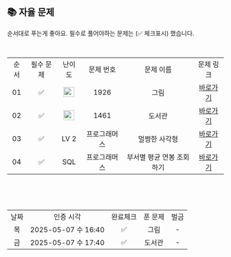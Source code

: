 
## 📚 자율 문제

순서대로 푸는게 좋아요.
필수로 풀어야하는 문제는 (✅ 체크표시) 했습니다.

<br/>
<table>
  <tr>
    <td align="center">순서</td>
    <td align="center">필수 문제</td>
    <td align="center">난이도</td>
    <td align="center">문제 번호</td>
    <td align="center">문제 이름</td>
    <td align="center">문제 링크</td>
  </tr>
  <tr>
    <td align="center">01</td>
    <td align="center">✅</td>
    <td align="center"><img height="23px" width="25px" src="https://d2gd6pc034wcta.cloudfront.net/tier/10.svg"></td>
    <td align="center">1926</td>
    <td align="center">그림</td>
    <td align="center"><a href="https://www.acmicpc.net/problem/1926">바로가기</a></td>
  </tr>
  <tr>
    <td align="center">02</td>
    <td align="center">✅</td>
    <td align="center"><img height="23px" width="25px" src="https://d2gd6pc034wcta.cloudfront.net/tier/12.svg"></td>
    <td align="center">1461</td>
    <td align="center">도서관</td>
    <td align="center"><a href="https://www.acmicpc.net/problem/1461">바로가기</a></td>
  </tr>
    <tr>
    <td align="center">03</td>
    <td align="center">✅</td>
    <td align="center">LV 2</td>
    <td align="center">프로그래머스</td>
    <td align="center">멀쩡한 사각형</td>
    <td align="center"><a href="https://school.programmers.co.kr/learn/courses/30/lessons/62048">바로가기</a></td>
  </tr>
  <tr>
    <td align="center">04</td>
    <td align="center">✅</td>
    <td align="center">SQL</td>
    <td align="center">프로그래머스</td>
    <td align="center">부서별 평균 연봉 조회하기</td>
    <td align="center"><a href="https://school.programmers.co.kr/learn/courses/30/lessons/284529">바로가기</a></td>
  </tr>
</table>
<br/><br/>

<br>

<table>
  <tr>
    <td align="center">날짜</td>
    <td align="center">인증 시각</td>
    <td align="center">완료체크</td>
    <td align="center">푼 문제</td>
    <td align="center">벌금</td>
  </tr>
  <tr>
    <td align="center">목</td>
    <td align="center">2025-05-07 수 16:40</td>
    <td align="center">✅</td>
    <td align="center">그림</td>
    <td align="center">-</td>
  </tr>
  <tr>
    <td align="center">금</td>
    <td align="center">2025-05-07 수 17:40</td>
    <td align="center">✅</td>
    <td align="center">도서관</td>
    <td align="center">-</td>
  </tr>
<!--   <tr>
    <td align="center">금</td>
    <td align="center">면제</td>
    <td align="center">✅</td>
    <td align="center"></td>
    <td align="center">-</td>
  </tr> -->

</table>
